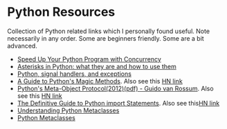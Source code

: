 # Python Resources
Collection of Python related links which I personally found useful. Note necessarily in any order. Some are beginners friendly. Some are a bit advanced. 

 - [Speed Up Your Python Program with Concurrency](http://www.pybloggers.com/2019/01/speed-up-your-python-program-with-concurrency/)
 - [Asterisks in Python: what they are and how to use them](https://treyhunner.com/2018/10/asterisks-in-python-what-they-are-and-how-to-use-them/)
 - [Python, signal handlers, and exceptions](https://anonbadger.wordpress.com/2018/12/15/python-signal-handlers-and-exceptions/)
 - [A Guide to Python's Magic Methods](https://rszalski.github.io/magicmethods/). Also see this [HN link](https://news.ycombinator.com/item?id=17727083)
 - [Python's Meta-Object Protocol(2012)(pdf) - Guido van Rossum](http://laser.inf.ethz.ch/2012/slides/vanRossum/laser-mop.pdf). Also see this [HN link](https://news.ycombinator.com/item?id=17669621)
 - [The Definitive Guide to Python import Statements](https://chrisyeh96.github.io/2017/08/08/definitive-guide-python-imports.html). Also see this[HN link](https://news.ycombinator.com/item?id=17808059)
 - [Understanding Python Metaclasses](https://blog.ionelmc.ro/2015/02/09/understanding-python-metaclasses/)
 - [Python Metaclasses](http://www.pybloggers.com/2018/05/python-metaclasses/)
